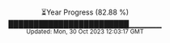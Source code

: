<p align="center">
⏳Year Progress (82.88 %) <br>
████████████████████████▁▁▁▁▁▁ <br>
<sub>Updated: Mon, 30 Oct 2023 12:03:17 GMT</sub>
</p>

